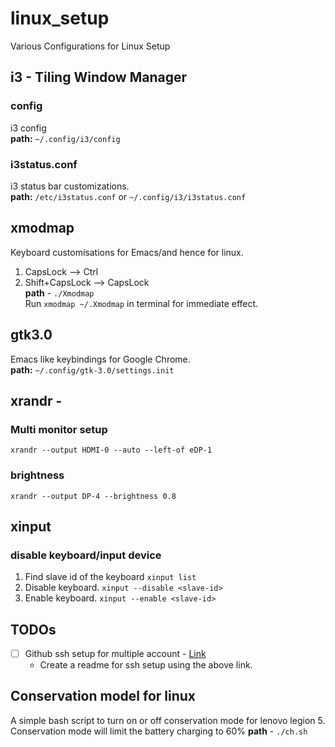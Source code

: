 # linux_setup
Various Configurations for Linux Setup

## i3 - Tiling Window Manager   
### config
i3 config   
**path:**  `~/.config/i3/config `
### i3status.conf
i3 status bar customizations.   
**path:** `/etc/i3status.conf` or `~/.config/i3/i3status.conf`
	
## xmodmap 
Keyboard customisations for Emacs/and hence for linux. 
1. CapsLock --> Ctrl 
2. Shift+CapsLock --> CapsLock   
**path** - `./Xmodmap`  
Run `xmodmap ~/.Xmodmap` in terminal for immediate effect. 
	
## gtk3.0
Emacs like keybindings for Google Chrome.   
**path:**  `~/.config/gtk-3.0/settings.init`  

## xrandr - 
### Multi monitor setup
`xrandr --output HDMI-0 --auto --left-of eDP-1`

### brightness 
`xrandr --output DP-4 --brightness 0.8`

## xinput 
### disable keyboard/input device
1. Find slave id of the keyboard `xinput list`
2. Disable keyboard. `xinput --disable <slave-id>`
3. Enable keyboard. `xinput --enable <slave-id>`

## TODOs
- [ ] Github ssh setup for multiple account - [Link](https://www.freecodecamp.org/news/manage-multiple-github-accounts-the-ssh-way-2dadc30ccaca/)
	- Create a readme for ssh setup using the above link.

## Conservation model for linux 
A simple bash script to turn on or off conservation mode for lenovo legion 5. 
Conservation mode will limit the battery charging to 60%
**path** - `./ch.sh`  
